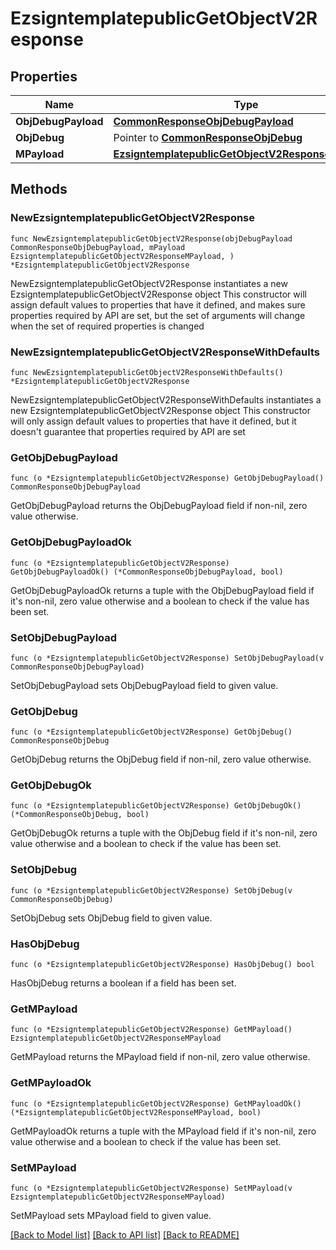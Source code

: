 # EzsigntemplatepublicGetObjectV2Response

## Properties

Name | Type | Description | Notes
------------ | ------------- | ------------- | -------------
**ObjDebugPayload** | [**CommonResponseObjDebugPayload**](CommonResponseObjDebugPayload.md) |  | 
**ObjDebug** | Pointer to [**CommonResponseObjDebug**](CommonResponseObjDebug.md) |  | [optional] 
**MPayload** | [**EzsigntemplatepublicGetObjectV2ResponseMPayload**](EzsigntemplatepublicGetObjectV2ResponseMPayload.md) |  | 

## Methods

### NewEzsigntemplatepublicGetObjectV2Response

`func NewEzsigntemplatepublicGetObjectV2Response(objDebugPayload CommonResponseObjDebugPayload, mPayload EzsigntemplatepublicGetObjectV2ResponseMPayload, ) *EzsigntemplatepublicGetObjectV2Response`

NewEzsigntemplatepublicGetObjectV2Response instantiates a new EzsigntemplatepublicGetObjectV2Response object
This constructor will assign default values to properties that have it defined,
and makes sure properties required by API are set, but the set of arguments
will change when the set of required properties is changed

### NewEzsigntemplatepublicGetObjectV2ResponseWithDefaults

`func NewEzsigntemplatepublicGetObjectV2ResponseWithDefaults() *EzsigntemplatepublicGetObjectV2Response`

NewEzsigntemplatepublicGetObjectV2ResponseWithDefaults instantiates a new EzsigntemplatepublicGetObjectV2Response object
This constructor will only assign default values to properties that have it defined,
but it doesn't guarantee that properties required by API are set

### GetObjDebugPayload

`func (o *EzsigntemplatepublicGetObjectV2Response) GetObjDebugPayload() CommonResponseObjDebugPayload`

GetObjDebugPayload returns the ObjDebugPayload field if non-nil, zero value otherwise.

### GetObjDebugPayloadOk

`func (o *EzsigntemplatepublicGetObjectV2Response) GetObjDebugPayloadOk() (*CommonResponseObjDebugPayload, bool)`

GetObjDebugPayloadOk returns a tuple with the ObjDebugPayload field if it's non-nil, zero value otherwise
and a boolean to check if the value has been set.

### SetObjDebugPayload

`func (o *EzsigntemplatepublicGetObjectV2Response) SetObjDebugPayload(v CommonResponseObjDebugPayload)`

SetObjDebugPayload sets ObjDebugPayload field to given value.


### GetObjDebug

`func (o *EzsigntemplatepublicGetObjectV2Response) GetObjDebug() CommonResponseObjDebug`

GetObjDebug returns the ObjDebug field if non-nil, zero value otherwise.

### GetObjDebugOk

`func (o *EzsigntemplatepublicGetObjectV2Response) GetObjDebugOk() (*CommonResponseObjDebug, bool)`

GetObjDebugOk returns a tuple with the ObjDebug field if it's non-nil, zero value otherwise
and a boolean to check if the value has been set.

### SetObjDebug

`func (o *EzsigntemplatepublicGetObjectV2Response) SetObjDebug(v CommonResponseObjDebug)`

SetObjDebug sets ObjDebug field to given value.

### HasObjDebug

`func (o *EzsigntemplatepublicGetObjectV2Response) HasObjDebug() bool`

HasObjDebug returns a boolean if a field has been set.

### GetMPayload

`func (o *EzsigntemplatepublicGetObjectV2Response) GetMPayload() EzsigntemplatepublicGetObjectV2ResponseMPayload`

GetMPayload returns the MPayload field if non-nil, zero value otherwise.

### GetMPayloadOk

`func (o *EzsigntemplatepublicGetObjectV2Response) GetMPayloadOk() (*EzsigntemplatepublicGetObjectV2ResponseMPayload, bool)`

GetMPayloadOk returns a tuple with the MPayload field if it's non-nil, zero value otherwise
and a boolean to check if the value has been set.

### SetMPayload

`func (o *EzsigntemplatepublicGetObjectV2Response) SetMPayload(v EzsigntemplatepublicGetObjectV2ResponseMPayload)`

SetMPayload sets MPayload field to given value.



[[Back to Model list]](../README.md#documentation-for-models) [[Back to API list]](../README.md#documentation-for-api-endpoints) [[Back to README]](../README.md)


